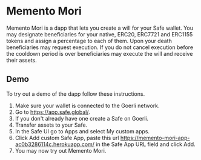 # Memento Mori



Memento Mori is a dapp that lets you create a will for your Safe wallet. You may designate beneficiaries for your native, ERC20, ERC7721 and ERC1155 tokens and assign a percentage to each of them. Upon your death beneficiaries may request execution. If you do not cancel execution before the cooldown period is over beneficiaries may execute the will and receive their assets.



## Demo

To try out a demo of the dapp follow these instructions.
1. Make sure your wallet is connected to the Goerli network.
2. Go to <https://app.safe.global/>.
3. If you don't already have one create a Safe on Goerli.
4. Transfer assets to your Safe.
5. In the Safe UI go to Apps and select My custom apps.
6. Click Add custom Safe App, paste this url https://memento-mori-app-ac0b3286114c.herokuapp.com/ in the Safe App URL field and click Add.
7. You may now try out Memento Mori. 

